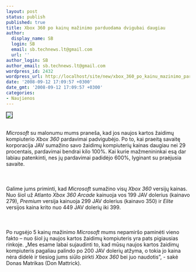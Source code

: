 ```yaml
---
layout: post
status: publish
published: true
title: Xbox 360 po kainų mažinimo parduodama dvigubai daugiau
author:
  display_name: SB
  login: SB
  email: sb.technews.lt@gmail.com
  url: ''
author_login: SB
author_email: sb.technews.lt@gmail.com
wordpress_id: 2432
wordpress_url: http://localhost/site/new/xbox_360_po_kainu_mazinimo_parduodama_dvigubai_daugiau/
date: '2008-09-12 17:09:57 +0300'
date_gmt: '2008-09-12 17:09:57 +0300'
categories:
- Naujienos
---
```

<div class="imgright"><img src="http://tbn0.google.com/images?q=tbn:5NRzPtmSdGE7GM:http://technabob.com/blog/wp-content/uploads/2007/03/xbox_360_elite_real.jpg" border="1"></div>
<p><br><i>Microsoft</i> su malonumu mums praneša, kad jos naujos kartos žaidimų kompiuterio <i>Xbox 360</i> pardavimai padvigubėjo. Po to, kai praeitą savaitę korporacija JAV sumažino savo žaidimų kompiuterių kainas daugiau nei 29 procentais, pardavimai bendrai kilo 100%. Kai kurie mažmenininkai esą dar labiau patenkinti, nes jų pardavimai padidėjo 600%, lyginant su praėjusia savaite.<br />
<br><br />
<br>Galime jums priminti, kad <i>Microsoft</i> sumažino visų <i>Xbox 360</i> versijų kainas. Nuo šiol už Atlanto <i>Xbox 360 Arcade</i> kainuoja vos 199 JAV dolerius (kainavo 279), <i>Premium</i> versija kainuoja 299 JAV dolerius (kainavo 350) ir <i>Elite</i> versijos kaina krito nuo 449 JAV dolerių iki 399.<br />
<br><br />
<br>Po rugsėjo 5 kainų mažinimo <i>Microsoft</i> mums nepamiršo paminėti vieno fakto – nuo šiol jų naujos kartos žaidimų kompiuteris yra pats pigiausias rinkoje. „Mes esame labai sujaudinti to, kad mūsų naujos kartos žaidimų kompiuteris pagaliau palindo po 200 JAV dolerių atžyma, o tokia jo kaina nėra didelė ir tiesiog jums siūlo pirkti <i>Xbox 360</i> bei juo naudotis”, - sakė Donas Matrikas (Don Mattrick).<br />
<br><br />
<br><br />
<br></p>
